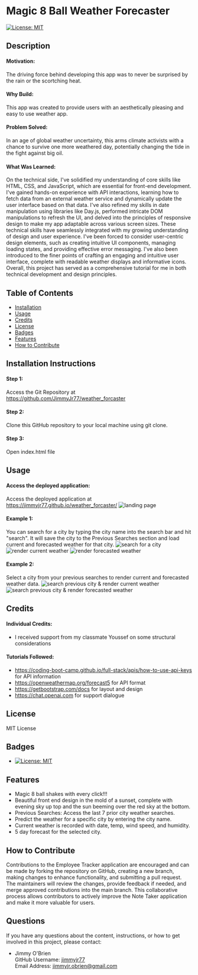 # Magic 8 Ball Weather Forecaster

[![License: MIT](https://img.shields.io/badge/License-MIT-yellow.svg)](https://opensource.org/licenses/MIT) 

## Description
#### Motivation:
The driving force behind developing this app was to never be surprised by the rain or the scortching heat.

#### Why Build:
This app was created to provide users with an aesthetically pleasing and easy to use weather app.

#### Problem Solved:
In an age of global weather uncertainty, this arms climate activists with a chance to survive one more weathered day, potentially changing the tide in the fight against big oil.

#### What Was Learned:
On the technical side, I've solidified my understanding of core skills like HTML, CSS, and JavaScript, which are essential for front-end development. I've gained hands-on experience with API interactions, learning how to fetch data from an external weather service and dynamically update the user interface based on that data. I've also refined my skills in date manipulation using libraries like Day.js, performed intricate DOM manipulations to refresh the UI, and delved into the principles of responsive design to make my app adaptable across various screen sizes. These technical skills have seamlessly integrated with my growing understanding of design and user experience. I've been forced to consider user-centric design elements, such as creating intuitive UI components, managing loading states, and providing effective error messaging. I've also been introduced to the finer points of crafting an engaging and intuitive user interface, complete with readable weather displays and informative icons. Overall, this project has served as a comprehensive tutorial for me in both technical development and design principles.

## Table of Contents
  * [Installation](#installation)
  * [Usage](#usage)
  * [Credits](#credits)
  * [License](#license)
  * [Badges](#badges)
  * [Features](#features)
  * [How to Contribute](#how-to-contribute)

## Installation Instructions
#### Step 1:
Access the Git Repository at https://github.com/JimmyJr77/weather_forcaster 

#### Step 2:
Clone this GitHub repository to your local machine using git clone.

#### Step 3:
Open index.html file

## Usage
#### Access the deployed application:
Access the deployed application at https://jimmyjr77.github.io/weather_forcaster/
![landing page](./assets/images/landing-page.png)

#### Example 1:
You can search for a city by typing the city name into the search bar and hit "search". It will save the city to the Previous Searches section and load current and forecasted weather for that city.
![search for a city](./assets/images/search-bar.png)
![render current weather](./assets/images/search-render-save.png)
![render forecasted weather](/assets/images/5-day-sunrise.png)

#### Example 2:
Select a city from your previous searches to render current and forecasted weather data.
![search previous city & render current weather](./assets/images/recall-previous-top.png)
![search previous city & render forecasted weather](./assets/images/recall-previous-bottom.png)

## Credits
#### Individual Credits:
  * I received support from my classmate Youssef on some structural considerations

#### Tutorials Followed:

  * https://coding-boot-camp.github.io/full-stack/apis/how-to-use-api-keys for API information
  * https://openweathermap.org/forecast5 for API format
  * https://getbootstrap.com/docs for layout and design
  * https://chat.openai.com for support dialogue

## License
MIT License

## Badges
  * [![License: MIT](https://img.shields.io/badge/License-MIT-yellow.svg)](https://opensource.org/licenses/MIT)

## Features
  * Magic 8 ball shakes with every click!!!
  * Beautiful front end design in the mold of a sunset, complete with evening sky up top and the sun beeming over the red sky at the bottom.
  * Previous Searches: Access the last 7 prior city weather searches.
  * Predict the weather for a specific city by entering the city name.
  * Current weather is recorded with date, temp, wind speed, and humidity.
  * 5 day forecast for the selected city.

## How to Contribute
Contributions to the Employee Tracker application are encouraged and can be made by forking the repository on GitHub, creating a new branch, making changes to enhance functionality, and submitting a pull request. The maintainers will review the changes, provide feedback if needed, and merge approved contributions into the main branch. This collaborative process allows contributors to actively improve the Note Taker application and make it more valuable for users.

## Questions 
If you have any questions about the content, instructions, or how to get involved in this project, please contact: 

  * Jimmy O'Brien    
    GitHub Username: [jimmyjr77](https://github.com/jimmyjr77/)    
    Email Address: jimmyjr.obrien@gmail.com    